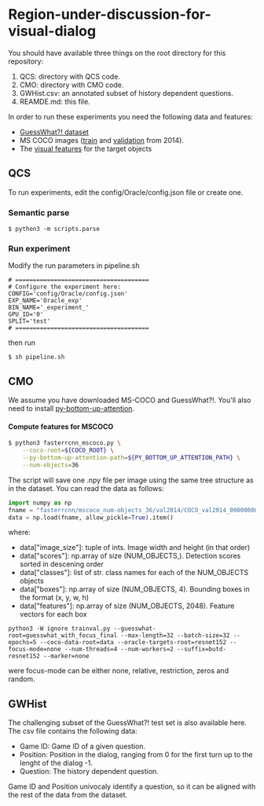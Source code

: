 # Region-under-discussion-for-visual-dialog

You should have available three things on the root directory for this repository:
1. QCS: directory with QCS code.
2. CMO: directory with CMO code.
3. GWHist.csv: an annotated subset of history dependent questions.
4. REAMDE.md: this file.

In order to run these experiments you need the following data and features:

+ [GuessWhat?! dataset](https://drive.google.com/file/d/1JiJIV_Ve65SHriU8veTtLVWmlM-Nu6pi/view?usp=sharing)
+ MS COCO images ([train](images.cocodataset.org/zips/train2014.zip) and [validation](images.cocodataset.org/zips/val2014.zip) from 2014).
+ The [visual features](https://drive.google.com/file/d/1t1PoKWkrDoKlQwJehtG2mHiuJ5B9-Al2/view?usp=sharing) for the target objects

## QCS
To run experiments, edit the config/Oracle/config.json file or create one.

### Semantic parse
```
$ python3 -m scripts.parse
```

### Run experiment
Modify the run parameters in pipeline.sh

```
# ======================================
# Configure the experiment here:
CONFIG='config/Oracle/config.json'
EXP_NAME='Oracle_exp'
BIN_NAME='_experiment_'
GPU_ID='0'
SPLIT='test'
# ======================================
```
then run
```
$ sh pipeline.sh
```

### 

## CMO

We assume you have downloaded MS-COCO and GuessWhat?!. You'll also need to install [py-bottom-up-attention](https://github.com/airsplay/py-bottom-up-attention).

#### Compute features for MSCOCO

```sh
$ python3 fasterrcnn_mscoco.py \
    --coco-root=${COCO_ROOT} \
    --py-bottom-up-attention-path=${PY_BOTTOM_UP_ATTENTION_PATH} \
    --num-objects=36
```

The script will save one .npy file per image using the same tree structure as in the dataset. You can read the data as follows:

```python
import numpy as np
fname = "fasterrcnn/mscoco_num-objects_36/val2014/COCO_val2014_000000000042.npy"
data = np.load(fname, allow_pickle=True).item()
```

where:

 - data["image_size"]: tuple of ints. Image width and height (in that order)
 - data["scores"]: np.array of size (NUM_OBJECTS,). Detection scores sorted in descening order
 - data["classes"]: list of str. class names for each of the NUM_OBJECTS objects
 - data["boxes"]: np.array of size (NUM_OBJECTS, 4). Bounding boxes in the format (x, y, w, h)
 - data["features"]: np.array of size (NUM_OBJECTS, 2048). Feature vectors for each box

```
python3 -W ignore trainval.py --guesswhat-root=guesswhat_with_focus_final --max-length=32 --batch-size=32 --epochs=5 --coco-data-root=data --oracle-targets-root=resnet152 --focus-mode=none --num-threads=4 --num-workers=2 --suffix=butd-resnet152 --marker=none
```
were focus-mode can be either none, relative, restriction, zeros and random.

## GWHist

The challenging subset of the GuessWhat?! test set is also available here.
The csv file contains the following data:

- Game ID: Game ID of a given question.
- Position: Position in the dialog, ranging from 0 for the first turn up to the lenght of the dialog -1.
- Question: The history dependent question.

Game ID and Position univocaly identify a question, so it can be aligned with the rest of the data from the dataset.
